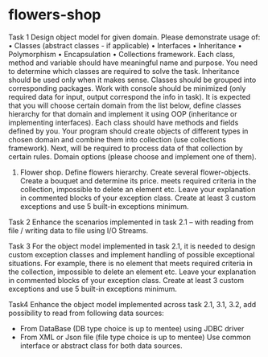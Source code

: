 # flowers-shop
Task 1
Design object model for given domain.
Please demonstrate usage of:
•	Classes (abstract classes - if applicable)
•	Interfaces
•	Inheritance
•	Polymorphism
•	Encapsulation
•	Collections framework.
Each class, method and variable should have meaningful name and purpose. You need to determine which classes are required to solve the task. Inheritance should be used only when it makes sense. Classes should be grouped into corresponding packages. Work with console should be minimized (only required data for input, output correspond the info in task). It is expected that you will choose certain domain from the list below, define classes hierarchy for that domain and implement it using OOP (inheritance or implementing interfaces). Each class should have methods and fields defined by you. Your program should create objects of different types in chosen domain and combine them into collection (use collections framework). Next, will be required to process data of that collection by certain rules.
Domain options (please choose and implement one of them).
1.	Flower shop. Define flowers hierarchy. Create several flower-objects. Create a bouquet and determine its price. 
 meets required criteria in the collection, impossible to delete an element etc. Leave your explanation in commented blocks of your exception class. Create at least 3 custom exceptions and use 5 built-in exceptions minimum.

Task 2
Enhance the scenarios implemented in task 2.1 – with reading from file / writing data to file using I/O Streams.

Task 3
For the object model implemented in task 2.1, it is needed to design custom exception classes and implement handling of possible exceptional situations. For example, there is no element that meets required criteria in the collection, impossible to delete an element etc. Leave your explanation in commented blocks of your exception class. Create at least 3 custom exceptions and use 5 built-in exceptions minimum.

Task4
Enhance the object model implemented across task 2.1, 3.1, 3.2, add possibility to read from following data sources:
- From DataBase (DB type choice is up to mentee) using JDBC driver
- From XML or Json file (file type choice is up to mentee)
Use common interface or abstract class for both data sources.


